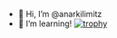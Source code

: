 - 👋 Hi, I’m @anarkilimitz
- 👀 I’m learning!
[![trophy](https://github-profile-trophy.vercel.app/anarkilimitzryo-ma)](https://github.com/ryo-ma/github-profile-trophy)
